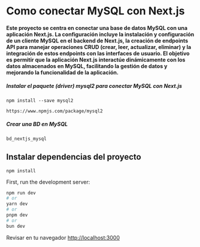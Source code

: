 # Como conectar MySQL con Next.js

#### Este proyecto se centra en conectar una base de datos MySQL con una aplicación Next.js. La configuración incluye la instalación y configuración de un cliente MySQL en el backend de Next.js, la creación de endpoints API para manejar operaciones CRUD (crear, leer, actualizar, eliminar) y la integración de estos endpoints con las interfaces de usuario. El objetivo es permitir que la aplicación Next.js interactúe dinámicamente con los datos almacenados en MySQL, facilitando la gestión de datos y mejorando la funcionalidad de la aplicación.

##### Instalar el paquete (driver) mysql2 para conectar MySQL con Next.js

    npm install --save mysql2

    https://www.npmjs.com/package/mysql2

##### Crear una BD en MySQL

    bd_nextjs_mysql

## Instalar dependencias del proyecto

    npm install

First, run the development server:

```bash
npm run dev
# or
yarn dev
# or
pnpm dev
# or
bun dev
```

Revisar en tu navegador [http://localhost:3000](http://localhost:3000)
